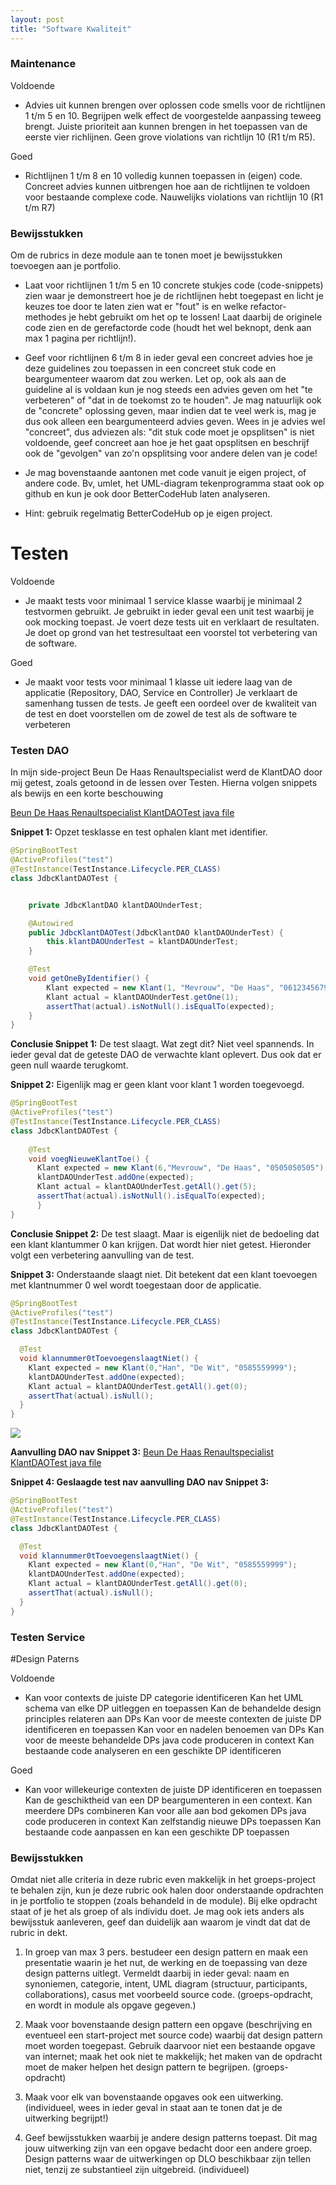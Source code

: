 ```yaml
---
layout: post
title: "Software Kwaliteit"
---
```


### Maintenance

Voldoende

- Advies uit kunnen brengen over oplossen code smells voor de richtlijnen
1 t/m 5 en 10. Begrijpen welk effect de voorgestelde aanpassing teweeg
brengt. Juiste prioriteit aan kunnen brengen in het toepassen van de
eerste vier richlijnen. Geen grove violations van richtlijn 10 (R1 t/m R5).


Goed

- Richtlijnen 1 t/m 8 en 10 volledig kunnen toepassen in (eigen) code. Concreet advies
kunnen uitbrengen hoe aan de richtlijnen te voldoen voor bestaande complexe code.
Nauwelijks violations van richtlijn 10 (R1 t/m R7)

### Bewijsstukken
Om de rubrics in deze module aan te tonen moet je bewijsstukken toevoegen aan je portfolio.


- Laat voor richtlijnen 1 t/m 5 en 10 concrete stukjes code (code-snippets) zien waar je demonstreert hoe je de richtlijnen hebt toegepast en licht je keuzes toe door te laten zien wat er "fout" is en welke refactor-methodes je hebt gebruikt om het op te lossen! Laat daarbij de originele code zien en de gerefactorde code (houdt het wel beknopt, denk aan max 1 pagina per richtlijn!).


- Geef voor richtlijnen 6 t/m 8 in ieder geval een concreet advies hoe je deze guidelines zou toepassen in een concreet stuk code en beargumenteer waarom dat zou werken. Let op, ook als aan de guideline al is voldaan kun je nog steeds een advies geven om het "te verbeteren" of "dat in de toekomst zo te houden". Je mag natuurlijk ook de "concrete" oplossing geven, maar indien dat te veel werk is, mag je dus ook alleen een beargumenteerd advies geven. Wees in je advies wel "concreet", dus adviezen als: "dit stuk code moet je opsplitsen" is niet voldoende, geef concreet aan hoe je het gaat opsplitsen en beschrijf ook de "gevolgen" van zo'n opsplitsing voor andere delen van je code!


- Je mag bovenstaande aantonen met code vanuit je eigen project, of andere code. Bv, umlet, het UML-diagram tekenprogramma staat ook op github en kun je ook door BetterCodeHub laten analyseren.


- Hint: gebruik regelmatig BetterCodeHub op je eigen project.


# Testen

Voldoende

- Je maakt tests voor minimaal 1 service klasse waarbij je minimaal 2
testvormen gebruikt. Je gebruikt in ieder geval een unit test waarbij je
ook mocking toepast.
Je voert deze tests uit en verklaart de resultaten.
Je doet op grond van het testresultaat een voorstel tot verbetering van
de software.


Goed

- Je maakt voor tests voor minimaal 1 klasse uit iedere laag van de applicatie
(Repository, DAO, Service en Controller)
Je verklaart de samenhang tussen de tests.
Je geeft een oordeel over de kwaliteit van de test en doet voorstellen om de zowel
de test als de software te verbeteren

  
### Testen DAO
In mijn side-project Beun De Haas Renaultspecialist werd de KlantDAO door mij getest,
zoals getoond in de lessen over Testen. Hierna volgen snippets als bewijs en een korte beschouwing

<a href="https://gitlab.com/Koolutus/beundehaasrenaultspecialist/-/blob/develop/src/test/java/com/example/beundehaasrenaultspecialist/repository/JdbcKlantDAOTest.java" target="_blank">Beun De Haas Renaultspecialist KlantDAOTest java file</a>

**Snippet 1:** Opzet tesklasse en test ophalen klant met identifier.

```java
@SpringBootTest
@ActiveProfiles("test")
@TestInstance(TestInstance.Lifecycle.PER_CLASS)
class JdbcKlantDAOTest {


    private JdbcKlantDAO klantDAOUnderTest;

    @Autowired
    public JdbcKlantDAOTest(JdbcKlantDAO klantDAOUnderTest) {
        this.klantDAOUnderTest = klantDAOUnderTest;
    }

    @Test
    void getOneByIdentifier() {
        Klant expected = new Klant(1, "Mevrouw", "De Haas", "0612345679");
        Klant actual = klantDAOUnderTest.getOne(1);
        assertThat(actual).isNotNull().isEqualTo(expected);
    }
}

```
**Conclusie Snippet 1:**
De test slaagt. Wat zegt dit? Niet veel spannends. In ieder geval dat de geteste DAO de verwachte klant oplevert. 
Dus ook dat er geen null waarde terugkomt.


**Snippet 2:** Eigenlijk mag er geen klant voor klant 1 worden toegevoegd.

```java
@SpringBootTest
@ActiveProfiles("test")
@TestInstance(TestInstance.Lifecycle.PER_CLASS)
class JdbcKlantDAOTest {
    
    @Test
    void voegNieuweKlantToe() {
      Klant expected = new Klant(6,"Mevrouw", "De Haas", "0505050505");
      klantDAOUnderTest.addOne(expected);
      Klant actual = klantDAOUnderTest.getAll().get(5);
      assertThat(actual).isNotNull().isEqualTo(expected);
      }
}

```
**Conclusie Snippet 2:**
De test slaagt. Maar is eigenlijk niet de bedoeling dat een klant klantummer 0 kan krijgen. Dat wordt hier niet getest. Hieronder volgt een 
verbetering aanvulling van de test.


**Snippet 3:**
Onderstaande slaagt niet. Dit betekent dat een klant toevoegen met klantnummer 0 wel wordt toegestaan door de applicatie.
```java
@SpringBootTest
@ActiveProfiles("test")
@TestInstance(TestInstance.Lifecycle.PER_CLASS)
class JdbcKlantDAOTest {

  @Test
  void klannummer0tToevoegenslaagtNiet() {
    Klant expected = new Klant(0,"Han", "De Wit", "0585559999");
    klantDAOUnderTest.addOne(expected);
    Klant actual = klantDAOUnderTest.getAll().get(0);
    assertThat(actual).isNull();
  }
}

```
<img src="{{ '/assets/TestPlaatjes/Toevoegen0KlantTest.jpg' | relative_url }}" />

**Aanvulling DAO nav Snippet 3:** <a href="https://gitlab.com/Koolutus/beundehaasrenaultspecialist/-/commit/6441f22ed2014e6cfd4a2bb1b9ec92c2230684a3#727fd6a871f708f2ef69daa4eb0fb6375b257907" target="_blank">Beun De Haas Renaultspecialist KlantDAOTest java file</a>


**Snippet 4: Geslaagde test nav aanvulling DAO nav Snippet 3:**
```java
@SpringBootTest
@ActiveProfiles("test")
@TestInstance(TestInstance.Lifecycle.PER_CLASS)
class JdbcKlantDAOTest {

  @Test
  void klannummer0tToevoegenslaagtNiet() {
    Klant expected = new Klant(0,"Han", "De Wit", "0585559999");
    klantDAOUnderTest.addOne(expected);
    Klant actual = klantDAOUnderTest.getAll().get(0);
    assertThat(actual).isNull();
  }
}

```

### Testen Service




#Design Paterns

Voldoende

- Kan voor contexts de juiste DP categorie identificeren
Kan het UML schema van elke DP uitleggen en toepassen
Kan de behandelde design principles relateren aan DPs
Kan voor de meeste contexten de juiste DP identificeren en toepassen
Kan voor en nadelen benoemen van DPs
Kan voor de meeste behandelde DPs java code produceren in context
Kan bestaande code analyseren en een geschikte DP identificeren


Goed

- Kan voor willekeurige contexten de juiste DP identificeren en toepassen
Kan de geschiktheid van een DP beargumenteren in een context.
Kan meerdere DPs combineren
Kan voor alle aan bod gekomen DPs java code produceren in context
Kan zelfstandig nieuwe DPs toepassen
Kan bestaande code aanpassen en kan een geschikte DP toepassen

### Bewijsstukken
Omdat niet alle criteria in deze rubric even makkelijk in het groeps-project te behalen zijn, kun je deze rubric ook halen door onderstaande opdrachten in je portfolio te stoppen (zoals behandeld in de module). Bij elke opdracht staat of je het als groep of als individu doet. Je mag ook iets anders als bewijsstuk aanleveren, geef dan duidelijk aan waarom je vindt dat dat de rubric in dekt.

1. In groep van max 3 pers. bestudeer een design pattern en maak een presentatie waarin je het nut, de werking en de toepassing van deze design patterns uitlegt. Vermeldt daarbij in ieder geval: naam en synoniemen, categorie, intent, UML diagram (structuur, participants, collaborations), casus met voorbeeld source code. (groeps-opdracht, en wordt in module als opgave gegeven.)


2. Maak voor bovenstaande design pattern een opgave (beschrijving en eventueel een start-project met source code) waarbij dat design pattern moet worden toegepast. Gebruik daarvoor niet een bestaande opgave van internet; maak het ook niet te makkelijk; het maken van de opdracht moet de maker helpen het design pattern te begrijpen. (groeps-opdracht)


3. Maak voor elk van bovenstaande opgaves ook een uitwerking. (individueel, wees in ieder geval in staat aan te tonen dat je de uitwerking begrijpt!)


4. Geef bewijsstukken waarbij je andere design patterns toepast. Dit mag jouw uitwerking zijn van een opgave bedacht door een andere groep. Design patterns waar de uitwerkingen op DLO beschikbaar zijn tellen niet, tenzij ze substantieel zijn uitgebreid. (individueel)
